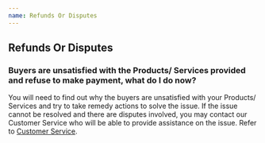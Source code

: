 ```yaml
---
name: Refunds Or Disputes 
---
```


## Refunds Or Disputes

###  Buyers are unsatisfied with the Products/ Services provided and refuse to make payment, what do I do now?

You will need to find out why the buyers are unsatisfied with your Products/ Services and try to take remedy actions to solve the issue. If the issue cannot be resolved and there are disputes involved, you may contact our Customer Service who will be able to provide assistance on the issue. Refer to [Customer Service](http://aboutus.marineonline.com/docs/connect/contactus).
